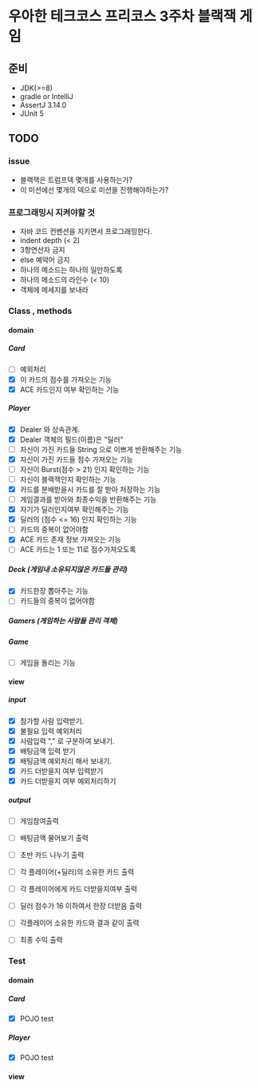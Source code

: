 # 우아한 테크코스 프리코스 3주차 블랙잭 게임

## 준비

- JDK(>=8)
- gradle or IntelliJ
- AssertJ 3.14.0
- JUnit 5

## TODO

### issue

- 블랙잭은 트럼프덱 몇개를 사용하는가?
- 이 미션에선 몇개의 덱으로 미션을 진행해야하는가?


### 프로그래밍시 지켜야할 것

- 자바 코드 컨벤션을 지키면서 프로그래밍한다.
- indent depth (< 2)
- 3항연산자 금지
- else 예악어 금지
- 하나의 메소드는 하나의 일만하도록
- 하나의 메소드의 라인수 (< 10)
- 객체에 메세지를 보내라

### Class , methods

#### domain

##### Card

- [ ] 예외처리
- [x] 이 카드의 점수를 가져오는 기능
- [x] ACE 카드인지 여부 확인하는 기능

##### Player

- [x] Dealer 와 상속관계.
- [x] Dealer 객체의 필드(이름)은 "딜러"
- [ ] 자신이 가진 카드들 String 으로 이쁘게 반환해주는 기능
- [x] 자신이 가진 카드들 점수 가져오는 기능
- [ ] 자신이 Burst(점수 > 21) 인지 확인하는 기능
- [ ] 자신이 블랙잭인지 확인하는 기능
- [x] 카드를 분배받을시 카드를 잘 받아 저장하는 기능
- [ ] 게임결과를 받아와 최종수익을 반환해주는 기능
- [x] 자기가 딜러인지여부 확인해주는 기능
- [x] 딜러의 (점수 <= 16) 인지 확인하는 기능
- [ ] 카드의 중복이 없어야함
- [x] ACE 카드 존재 정보 가져오는 기능
- [ ] ACE 카드는 1 또는 11로 점수가져오도록

##### Deck (게임내 소유되지않은 카드들 관리)

- [x] 카드한장 뽑아주는 기능
- [ ] 카드들의 중복이 없어야함

##### Gamers (게임하는 사람들 관리 객체)

##### Game

- [ ] 게임을 돌리는 기능

#### view

##### input

- [x] 참가할 사람 입력받기.
- [x] 불필요 입력 예외처리
- [x] 사람입력 "," 로 구분하여 보내기.
- [x] 배팅금액 입력 받기
- [x] 배팅금액 예외처리 해서 보내기.
- [x] 카드 더받을지 여부 입력받기
- [x] 카드 더받을지 여부 예외처리하기

##### output

- [ ] 게임참여출력
- [ ] 배팅금액 물어보기 출력
- [ ] 초반 카드 나누기 출력
- [ ] 각 플레이어(+딜러)의 소유한 카드 출력
- [ ] 각 플레이어에게 카드 더받을지여부 출력
- [ ] 딜러 점수가 16 이하여서 한장 더받음 출력
- [ ] 각플레이어 소유한 카드와 결과 같이 출력
- [ ] 최종 수익 출력


### Test

#### domain

##### Card

- [x] POJO test

##### Player

- [x] POJO test

#### view